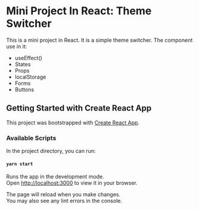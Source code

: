# Mini Project In React: Theme Switcher

This is a mini project in React. It is a simple theme switcher.
The component use in it:

- useEffect()
- States
- Props
- localStorage
- Forms
- Buttons

## Getting Started with Create React App

This project was bootstrapped with [Create React App](https://github.com/facebook/create-react-app).

### Available Scripts

In the project directory, you can run:

#### `yarn start`

Runs the app in the development mode.\
Open [http://localhost:3000](http://localhost:3000) to view it in your browser.

The page will reload when you make changes.\
You may also see any lint errors in the console.
